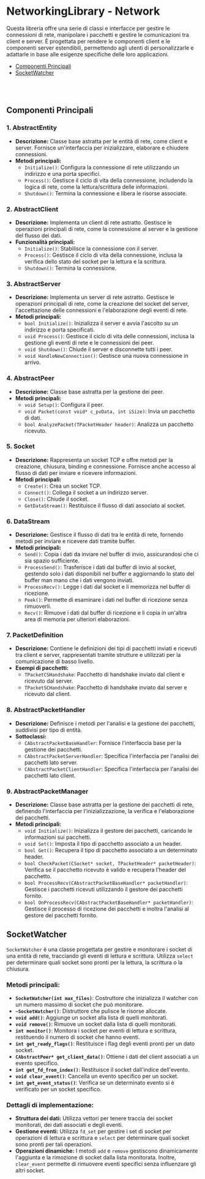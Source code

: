 # NetworkingLibrary - Network

Questa libreria offre una serie di classi e interfacce per gestire le connessioni di rete, manipolare i pacchetti e gestire le comunicazioni tra client e server. È progettata per rendere le componenti client e le componenti server estendibili, permettendo agli utenti di personalizzarle e adattarle in base alle esigenze specifiche delle loro applicazioni.

- [Componenti Principali](#componenti-principali)
- [SocketWatcher](#socketwatcher)

<br></br>


## Componenti Principali

### 1. **AbstractEntity**
- **Descrizione:** 
  Classe base astratta per le entità di rete, come client e server. Fornisce un'interfaccia per inizializzare, elaborare e chiudere connessioni.
- **Metodi principali:**
  - `Initialize()`: Configura la connessione di rete utilizzando un indirizzo e una porta specifici.
  - `Process()`: Gestisce il ciclo di vita della connessione, includendo la logica di rete, come la lettura/scrittura delle informazioni.
  - `Shutdown()`: Termina la connessione e libera le risorse associate.



### 2. **AbstractClient**
- **Descrizione:** 
  Implementa un client di rete astratto. Gestisce le operazioni principali di rete, come la connessione al server e la gestione del flusso dei dati.
- **Funzionalità principali:**
  - `Initialize()`: Stabilisce la connessione con il server.
  - `Process()`: Gestisce il ciclo di vita della connessione, inclusa la verifica dello stato del socket per la lettura e la scrittura.
  - `Shutdown()`: Termina la connessione.



### 3. **AbstractServer**
- **Descrizione:**
  Implementa un server di rete astratto. Gestisce le operazioni principali di rete, come la creazione del socket del server, l'accettazione delle connessioni e l'elaborazione degli eventi di rete.
- **Metodi principali:**
  - `bool Initialize()`: Inizializza il server e avvia l'ascolto su un indirizzo e porta specificati.
  - `void Process()`: Gestisce il ciclo di vita delle connessioni, inclusa la gestione gli eventi di rete e le connessioni dei peer.
  - `void Shutdown()`: Chiude il server e disconnette tutti i peer.
  - `void HandleNewConnection()`: Gestisce una nuova connessione in arrivo.



### 4. **AbstractPeer**
- **Descrizione:**
  Classe base astratta per la gestione dei peer.
- **Metodi principali:**
  - `void Setup()`: Configura il peer.
  - `void Packet(const void* c_pvData, int iSize)`: Invia un pacchetto di dati.
  - `bool AnalyzePacket(TPacketHeader header)`: Analizza un pacchetto ricevuto.




### 5. **Socket**
- **Descrizione:** 
  Rappresenta un socket TCP e offre metodi per la creazione, chiusura, binding e connessione. Fornisce anche accesso al flusso di dati per inviare e ricevere informazioni.
- **Metodi principali:**
  - `Create()`: Crea un socket TCP.
  - `Connect()`: Collega il socket a un indirizzo server.
  - `Close()`: Chiude il socket.
  - `GetDataStream()`: Restituisce il flusso di dati associato al socket.



### 6. **DataStream**
- **Descrizione:**
  Gestisce il flusso di dati tra le entità di rete, fornendo metodi per inviare e ricevere dati tramite buffer.
- **Metodi principali:**
  - `Send()`: Copia i dati da inviare nel buffer di invio, assicurandosi che ci sia spazio sufficiente.
  - `ProcessSend()`: Trasferisce i dati dal buffer di invio al socket, gestendo solo i dati disponibili nel buffer e aggiornando lo stato del buffer man mano che i dati vengono inviati.
  - `ProcessRecv()`: Legge i dati dal socket e li memorizza nel buffer di ricezione.
  - `Peek()`: Permette di esaminare i dati nel buffer di ricezione senza rimuoverli.
  - `Recv()`: Rimuove i dati dal buffer di ricezione e li copia in un'altra area di memoria per ulteriori elaborazioni.




### 7. **PacketDefinition**
- **Descrizione:** 
  Contiene le definizioni dei tipi di pacchetti inviati e ricevuti tra client e server, rappresentati tramite strutture e utilizzati per la comunicazione di basso livello.
- **Esempi di pacchetti:**
  - `TPacketCSHandshake`: Pacchetto di handshake inviato dal client e ricevuto dal server.
  - `TPacketSCHandshake`: Pacchetto di handshake inviato dal server e ricevuto dal client.




### 8. **AbstractPacketHandler**
- **Descrizione:**
  Definisce i metodi per l'analisi e la gestione dei pacchetti, suddivisi per tipo di entità.
- **Sottoclassi:**
  - `CAbstractPacketBaseHandler`: Fornisce l'interfaccia base per la gestione dei pacchetti.
  - `CAbstractPacketServerHandler`: Specifica l'interfaccia per l'analisi dei pacchetti lato server.
  - `CAbstractPacketClientHandler`: Specifica l'interfaccia per l'analisi dei pacchetti lato client.


### 9. **AbstractPacketManager**
- **Descrizione:**
  Classe base astratta per la gestione dei pacchetti di rete, definendo l'interfaccia per l'inizializzazione, la verifica e l'elaborazione dei pacchetti.
- **Metodi principali:**
  - `void Initialize()`: Inizializza il gestore dei pacchetti, caricando le informazioni sui pacchetti.
  - `void Set()`: Imposta il tipo di pacchetto associato a un header.
  - `bool Get()`: Recupera il tipo di pacchetto associato a un determinato header.
  - `bool CheckPacket(CSocket* socket, TPacketHeader* packetHeader)`: Verifica se il pacchetto ricevuto è valido e recupera l'header del pacchetto.
  - `bool ProcessRecv(CAbstractPacketBaseHandler* packetHandler)`: Gestisce i pacchetti ricevuti utilizzando il gestore dei pacchetti fornito.
  - `bool OnProcessRecv(CAbstractPacketBaseHandler* packetHandler)`: Gestisce il processo di ricezione dei pacchetti e inoltra l'analisi al gestore dei pacchetti fornito.





## SocketWatcher

`SocketWatcher` è una classe progettata per gestire e monitorare i socket di una entità di rete, tracciando gli eventi di lettura e scrittura. Utilizza `select` per determinare quali socket sono pronti per la lettura, la scrittura o la chiusura.

### **Metodi principali:**

- **`SocketWatcher(int max_files)`**: Costruttore che inizializza il watcher con un numero massimo di socket che può monitorare.
- **`~SocketWatcher()`**: Distruttore che pulisce le risorse allocate.
- **`void add()`**: Aggiunge un socket alla lista di quelli monitorati.
- **`void remove()`**: Rimuove un socket dalla lista di quelli monitorati.
- **`int monitor()`**: Monitora i socket per eventi di lettura e scrittura, restituendo il numero di socket che hanno eventi.
- **`int get_ready_flags()`**: Restituisce i flag degli eventi pronti per un dato socket.
- **`CAbstractPeer* get_client_data()`**: Ottiene i dati del client associati a un evento specifico.
- **`int get_fd_from_index()`**: Restituisce il socket dall'indice dell'evento.
- **`void clear_event()`**: Cancella un evento specifico per un socket.
- **`int get_event_status()`**: Verifica se un determinato evento si è verificato per un socket specifico.

### **Dettagli di implementazione:**
- **Struttura dei dati:** Utilizza vettori per tenere traccia dei socket monitorati, dei dati associati e degli eventi.
- **Gestione eventi:** Utilizza `fd_set` per gestire i set di socket per operazioni di lettura e scrittura e `select` per determinare quali socket sono pronti per tali operazioni.
- **Operazioni dinamiche:** I metodi `add` e `remove` gestiscono dinamicamente l'aggiunta e la rimozione di socket dalla lista monitorata. Inoltre, `clear_event` permette di rimuovere eventi specifici senza influenzare gli altri socket.

